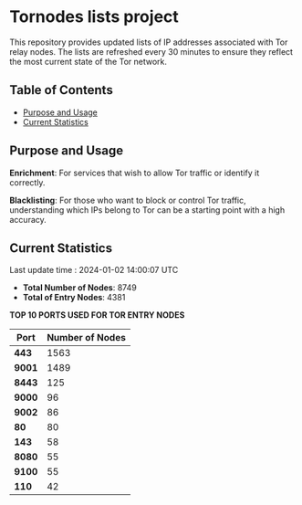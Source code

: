 # Tornodes lists project

This repository provides updated lists of IP addresses associated with Tor relay nodes. The lists are refreshed every 30 minutes to ensure they reflect the most current state of the Tor network.

## Table of Contents

- [Purpose and Usage](#purpose-and-usage)
- [Current Statistics](#current-statistics)


## Purpose and Usage

**Enrichment**: For services that wish to allow Tor traffic or identify it correctly.

**Blacklisting**: For those who want to block or control Tor traffic, understanding which IPs belong to Tor can be a starting point with a high accuracy.

## Current Statistics

Last update time : 2024-01-02 14:00:07 UTC

- **Total Number of Nodes**: 8749
- **Total of Entry Nodes**: 4381

**TOP 10 PORTS USED FOR TOR ENTRY NODES**

| **Port** | **Number of Nodes** |
|------|-----------------|
| **443**   | 1563  |
| **9001**   | 1489  |
| **8443**   | 125  |
| **9000**   | 96  |
| **9002**   | 86  |
| **80**   | 80  |
| **143**   | 58  |
| **8080**   | 55  |
| **9100**   | 55  |
| **110**   | 42  |


